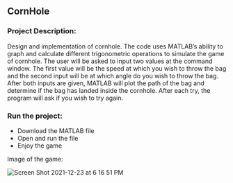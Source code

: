 ## CornHole

### Project Description:

Design and implementation of cornhole. The code uses MATLAB’s ability to graph and calculate different trigonometric operations to simulate the game of cornhole. The user will be asked to input two values at the command window. The first value will be the speed at which you wish to throw the bag and the second input will be at which angle do you wish to throw the bag. After both inputs are given, MATLAB will plot the path of the bag and determine if the bag has landed inside the cornhole. After each try, the program will ask if you wish to try again. 

### Run the project:
- Download the MATLAB file
- Open and run the file
- Enjoy the game

Image of the game:

![Screen Shot 2021-12-23 at 6 16 51 PM](https://user-images.githubusercontent.com/89400862/147298828-47d4069f-871a-41da-b55d-dc212c0d4696.png)
